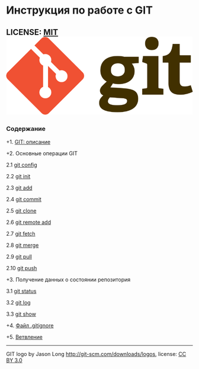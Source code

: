 # Инструкция по работе с GIT

LICENSE: [MIT](./license.md)
![git logo](./assets/git-logo.png)
---

### Содержание
+1. [GIT: описание](./about_GIT.md)

+2. Основные операции GIT

   2.1 [git config](./commande_config.md)

   2.2 [git init](./commande_init.md)

   2.3 [git add](./commande_add.md)

   2.4 [git commit](./commande_commit.md)

   2.5 [git clone](./commande_clone.md)

   2.6 [git remote add](./commande_remoteadd.md)

   2.7 [git fetch](./commande_fetch.md)

   2.8 [git merge](./commande_merge.md)

   2.9 [git pull](./commande_pull.md)

   2.10 [git push](./commande_push.md)

+3. Получение данных о состоянии репозитория

   3.1 [git status](./info_status.md)

   3.2 [git log](./info_log.md)

   3.3 [git show](./info_show.md)

+4. [Файл .gitignore](./about_gitignore.md)

+5. [Ветвление](./about_branch.md)


---

GIT logo by Jason Long http://git-scm.com/downloads/logos, license: [CC BY 3.0](https://creativecommons.org/licenses/by/3.0/)